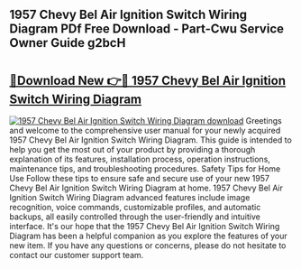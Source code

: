 ## 1957 Chevy Bel Air Ignition Switch Wiring Diagram PDf Free Download - Part-Cwu Service Owner Guide g2bcH

# <h2><a href="http://dfheq70.blite.top/?on=1957+Chevy+Bel+Air+Ignition+Switch+Wiring+Diagram">🔗Download New 👉🔴 1957 Chevy Bel Air Ignition Switch Wiring Diagram</a></h2>

[![1957 Chevy Bel Air Ignition Switch Wiring Diagram download](https://i.imgur.com/lujVjoI.png)](http://dfheq70.blite.top/?on=1957+Chevy+Bel+Air+Ignition+Switch+Wiring+Diagram)
Greetings and welcome to the comprehensive user manual for your newly acquired 1957 Chevy Bel Air Ignition Switch Wiring Diagram. This guide is intended to help you get the most out of your product by providing a thorough explanation of its features, installation process, operation instructions, maintenance tips, and troubleshooting procedures. Safety Tips for Home Use Follow these tips to ensure safe and secure use of your new 1957 Chevy Bel Air Ignition Switch Wiring Diagram at home. 1957 Chevy Bel Air Ignition Switch Wiring Diagram advanced features include image recognition, voice commands, customizable profiles, and automatic backups, all easily controlled through the user-friendly and intuitive interface. It's our hope that the 1957 Chevy Bel Air Ignition Switch Wiring Diagram has been a helpful companion as you explore the features of your new item. If you have any questions or concerns, please do not hesitate to contact our customer support team.
